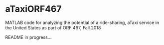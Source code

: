 # aTaxiORF467
MATLAB code for analyzing the potential of a ride-sharing, aTaxi service in the United States as part of ORF 467, Fall 2018

README in progress...
